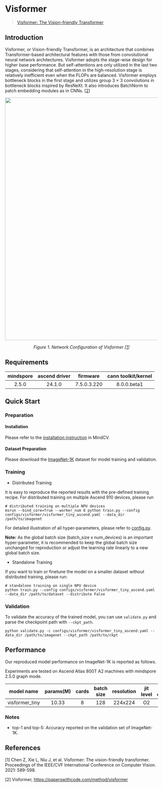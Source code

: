 # Visformer

> [Visformer: The Vision-friendly Transformer](https://arxiv.org/abs/2104.12533)



## Introduction

Visformer, or Vision-friendly Transformer, is an architecture that combines Transformer-based architectural features
with those from convolutional neural network architectures. Visformer adopts the stage-wise design for higher base
performance. But self-attentions are only utilized in the last two stages, considering that self-attention in the
high-resolution stage is relatively inefficient even when the FLOPs are balanced. Visformer employs bottleneck blocks in
the first stage and utilizes group 3 × 3 convolutions in bottleneck blocks inspired by ResNeXt. It also introduces
BatchNorm to patch embedding modules as in CNNs. [[2](#references)]

<p align="center">
  <img src="https://user-images.githubusercontent.com/8156835/210043162-8b861b87-73ba-4376-aae9-534496896c37.png" width=800 />
</p>
<p align="center">
  <em>Figure 1. Network Configuration of Visformer  [<a href="https://arxiv.org/abs/2104.12533">1</a>] </em>
</p>

## Requirements
| mindspore | ascend driver |  firmware   | cann toolkit/kernel |
| :-------: | :-----------: | :---------: | :-----------------: |
|   2.5.0   |   24.1.0      | 7.5.0.3.220 |     8.0.0.beta1     |



## Quick Start

### Preparation

#### Installation

Please refer to the [installation instruction](https://mindspore-lab.github.io/mindcv/installation/) in MindCV.

#### Dataset Preparation

Please download the [ImageNet-1K](https://www.image-net.org/challenges/LSVRC/2012/index.php) dataset for model training
and validation.

### Training

* Distributed Training

It is easy to reproduce the reported results with the pre-defined training recipe. For distributed training on multiple
Ascend 910 devices, please run

```shell
# distributed training on multiple NPU devices
msrun --bind_core=True --worker_num 8 python train.py --config configs/visformer/visformer_tiny_ascend.yaml --data_dir /path/to/imagenet
```


For detailed illustration of all hyper-parameters, please refer
to [config.py](https://github.com/mindspore-lab/mindcv/blob/main/config.py).

**Note:**  As the global batch size  (batch_size x num_devices) is an important hyper-parameter, it is recommended to
keep the global batch size unchanged for reproduction or adjust the learning rate linearly to a new global batch size.

* Standalone Training

If you want to train or finetune the model on a smaller dataset without distributed training, please run:

```shell
# standalone training on single NPU device
python train.py --config configs/visformer/visformer_tiny_ascend.yaml --data_dir /path/to/dataset --distribute False
```

### Validation

To validate the accuracy of the trained model, you can use `validate.py` and parse the checkpoint path
with `--ckpt_path`.

```
python validate.py -c configs/visformer/visformer_tiny_ascend.yaml --data_dir /path/to/imagenet --ckpt_path /path/to/ckpt
```

## Performance

Our reproduced model performance on ImageNet-1K is reported as follows.

Experiments are tested on Ascend Atlas 800T A2 machines with mindspore 2.5.0 graph mode.

|   model name   | params(M) | cards |  batch size  |  resolution  |  jit level  |  graph compile  |  ms/step  |   img/s   |  acc@top1  |  acc@top5  |                                               recipe                                               |                                                  weight                                                   |
|:--------------:|:---------:|:-----:|:------------:|:------------:|:-----------:|:---------------:|:---------:|:---------:|:----------:|:----------:|:--------------------------------------------------------------------------------------------------:|:---------------------------------------------------------------------------------------------------------:|
| visformer_tiny |   10.33   |   8   | 128        | 224x224    | O2        | 141s          | 207.35  | 4938.51 | 74.93    | 92.55    | [yaml](https://github.com/mindspore-lab/mindcv/blob/main/configs/visformer/visformer_tiny_ascend.yaml) | [weights](https://download-mindspore.osinfra.cn/toolkits/mindcv/visformer/visformer_tiny-df995ba4-910v2.ckpt) |


### Notes

- top-1 and top-5: Accuracy reported on the validation set of ImageNet-1K.


## References

[1] Chen Z, Xie L, Niu J, et al. Visformer: The vision-friendly transformer. Proceedings of the IEEE/CVF International
Conference on Computer Vision. 2021: 589-598.

[2] Visformer, https://paperswithcode.com/method/visformer
